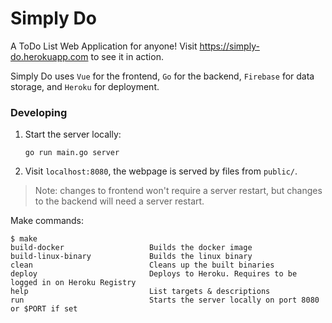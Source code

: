 # Simply Do

A ToDo List Web Application for anyone!
Visit https://simply-do.herokuapp.com to see it in action.

Simply Do uses `Vue` for the frontend, `Go` for the backend, `Firebase` for data storage, and `Heroku` for deployment.

### Developing

1.  Start the server locally:

    ```
    go run main.go server
    ```

2.  Visit `localhost:8080`, the webpage is served by files from `public/`.

> Note: changes to frontend won't require a server restart, but changes to the backend will need a server restart.

Make commands:

```shell
$ make
build-docker                   Builds the docker image
build-linux-binary             Builds the linux binary
clean                          Cleans up the built binaries
deploy                         Deploys to Heroku. Requires to be logged in on Heroku Registry
help                           List targets & descriptions
run                            Starts the server locally on port 8080 or $PORT if set
```
